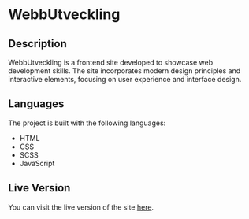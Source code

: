 # WebbUtveckling

## Description

WebbUtveckling is a frontend site developed to showcase web development skills. The site incorporates modern design principles and interactive elements, focusing on user experience and interface design.

## Languages

The project is built with the following languages:
- HTML
- CSS
- SCSS
- JavaScript

## Live Version

You can visit the live version of the site [here](https://siliconcrypto.azurewebsites.net/).
